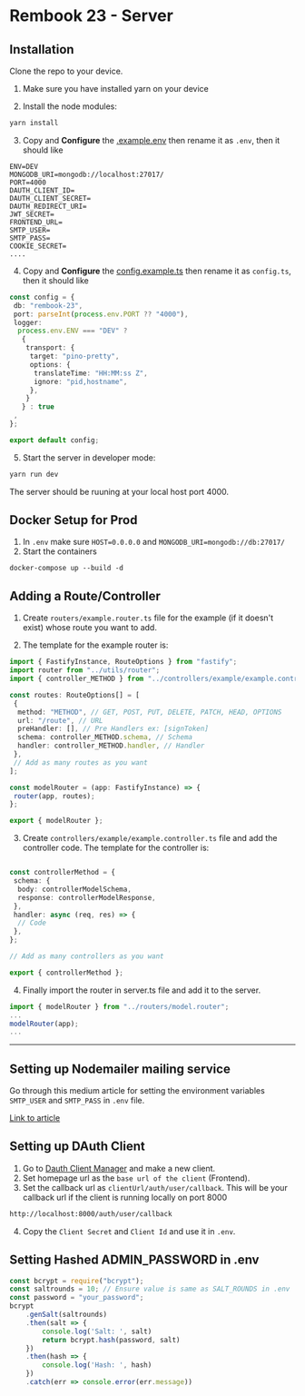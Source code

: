 # Rembook 23 - Server

## Installation

Clone the repo to your device.

1. Make sure you have installed yarn on your device

2. Install the node modules:

```bash
yarn install
```

3. Copy and <b>Configure</b> the [.example.env](https://github.com/delta/rembook-server-23/blob/main/.env.example ".example.env") then rename it as `.env`, then it should like

```environment
ENV=DEV
MONGODB_URI=mongodb://localhost:27017/
PORT=4000
DAUTH_CLIENT_ID=
DAUTH_CLIENT_SECRET=
DAUTH_REDIRECT_URI=
JWT_SECRET=
FRONTEND_URL=
SMTP_USER=
SMTP_PASS=
COOKIE_SECRET=
....
```

4. Copy and <b>Configure</b> the [config.example.ts](https://github.com/delta/rembook-server-23/blob/main/config/config.example.ts "config.example.ts") then rename it as `config.ts`, then it should like

```typescript
const config = {
 db: "rembook-23",
 port: parseInt(process.env.PORT ?? "4000"),
 logger:
  process.env.ENV === "DEV" ?
   {
    transport: {
     target: "pino-pretty",
     options: {
      translateTime: "HH:MM:ss Z",
      ignore: "pid,hostname",
     },
    }
   } : true
 ,
};

export default config;
```

5. Start the server in developer mode:

```bash
yarn run dev
```

The server should be ruuning at your local host port 4000.

## Docker Setup for Prod

1. In `.env` make sure `HOST=0.0.0.0` and `MONGODB_URI=mongodb://db:27017/`
2. Start the containers
```shell
docker-compose up --build -d
```

## Adding a Route/Controller

1. Create `routers/example.router.ts` file for the example (if it doesn't exist) whose route you want to add.

2. The template for the example router is:

```typescript
import { FastifyInstance, RouteOptions } from "fastify";
import router from "../utils/router";
import { controller_METHOD } from "../controllers/example/example.controller";

const routes: RouteOptions[] = [
 {
  method: "METHOD", // GET, POST, PUT, DELETE, PATCH, HEAD, OPTIONS
  url: "/route", // URL
  preHandler: [], // Pre Handlers ex: [signToken]
  schema: controller_METHOD.schema, // Schema
  handler: controller_METHOD.handler, // Handler
 },
 // Add as many routes as you want
];

const modelRouter = (app: FastifyInstance) => {
 router(app, routes);
};

export { modelRouter };
```

3. Create `controllers/example/example.controller.ts` file and add the controller code. The template for the controller is:

```typescript

const controllerMethod = {
 schema: {
  body: controllerModelSchema,
  response: controllerModelResponse,
 },
 handler: async (req, res) => {
  // Code
 },
};

// Add as many controllers as you want

export { controllerMethod };
```

4. Finally import the router in server.ts file and add it to the server.

```typescript
import { modelRouter } from "../routers/model.router";
...
modelRouter(app);
...
```

---

## Setting up Nodemailer mailing service

Go through this medium article for setting the environment variables `SMTP_USER` and `SMTP_PASS` in `.env` file.

[Link to article](https://edigleyssonsilva.medium.com/how-to-send-emails-securely-using-gmail-and-nodejs-eef757525324 "Set up nodemailer for nodejs")

## Setting up DAuth Client

1. Go to [Dauth Client Manager](https://auth.delta.nitt.edu/client-manager) and make a new client.
2. Set homepage url as the `base url of the client` (Frontend).
3. Set the callback url as `clientUrl/auth/user/callback`. This will be your callback url if the client is running locally on port 8000

```bash
http://localhost:8000/auth/user/callback
```

4. Copy the `Client Secret` and `Client Id` and use it in `.env`.

## Setting Hashed ADMIN_PASSWORD in .env


```javascript
const bcrypt = require("bcrypt");
const saltrounds = 10; // Ensure value is same as SALT_ROUNDS in .env
const password = "your_password";
bcrypt
    .genSalt(saltrounds)
    .then(salt => {
        console.log('Salt: ', salt)
        return bcrypt.hash(password, salt)
    })
    .then(hash => {
        console.log('Hash: ', hash)
    })
    .catch(err => console.error(err.message))


```
